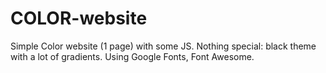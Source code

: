 # COLOR-website
Simple Color website (1 page) with some JS.
Nothing special: black theme with a lot of gradients. Using Google Fonts, Font Awesome.
